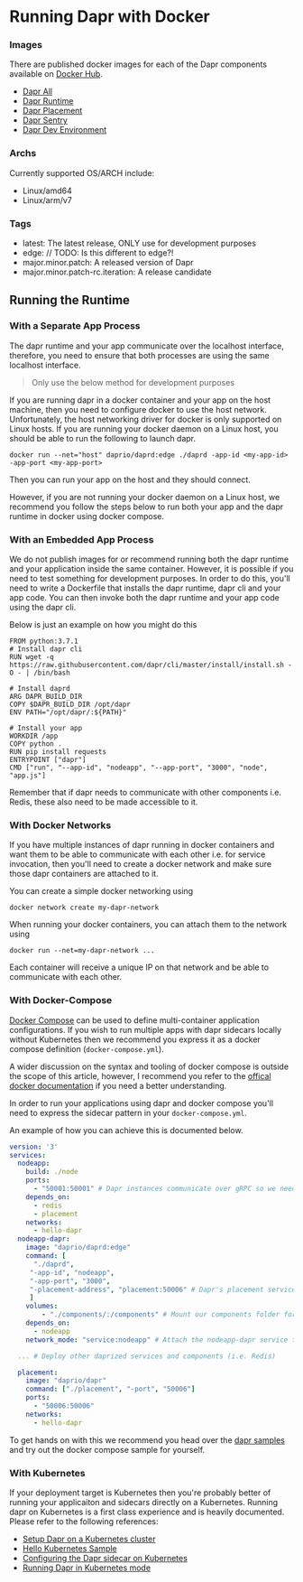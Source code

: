 # Running Dapr with Docker

### Images
There are published docker images for each of the Dapr components available on [Docker Hub](https://hub.docker.com/u/daprio).
- [Dapr All](https://hub.docker.com/r/daprio/dapr)
- [Dapr Runtime](https://hub.docker.com/r/daprio/daprd)
- [Dapr Placement](https://hub.docker.com/r/daprio/placement)
- [Dapr Sentry](https://hub.docker.com/r/daprio/sentry)
- [Dapr Dev Environment](https://hub.docker.com/r/daprio/dapr-dev)

### Archs
Currently supported OS/ARCH include:
- Linux/amd64
- Linux/arm/v7

### Tags
- latest: The latest release, ONLY use for development purposes
- edge: // TODO: Is this different to edge?!
- major.minor.patch: A released version of Dapr
- major.minor.patch-rc.iteration: A release candidate

## Running the Runtime

###  With a Separate App Process
The dapr runtime and your app communicate over the localhost interface, therefore, you need to ensure that
both processes are using the same localhost interface. 

> Only use the below method for development purposes

If you are running dapr in a docker container and your app on the host machine, then you need to configure
docker to use the host network. Unfortunately, the host networking driver for docker is only supported on
Linux hosts.
If you are running your docker daemon on a Linux host, you should be able to run the following to launch dapr.
```shell
docker run --net="host" daprio/daprd:edge ./daprd -app-id <my-app-id> -app-port <my-app-port>
```
Then you can run your app on the host and they should connect.

However, if you are not running your docker daemon on a Linux host, we recommend you follow the steps below to run
both your app and the dapr runtime in docker using docker compose.

### With an Embedded App Process
We do not publish images for or recommend running both the dapr runtime and your application inside the same
container. However, it is possible if you need to test something for development purposes.
In order to do this, you'll need to write a Dockerfile that installs the dapr runtime, dapr cli and your app code.
You can then invoke both the dapr runtime and your app code using the dapr cli.

Below is just an example on how you might do this
```
FROM python:3.7.1
# Install dapr cli
RUN wget -q https://raw.githubusercontent.com/dapr/cli/master/install/install.sh -O - | /bin/bash

# Install daprd
ARG DAPR_BUILD_DIR
COPY $DAPR_BUILD_DIR /opt/dapr
ENV PATH="/opt/dapr/:${PATH}"

# Install your app
WORKDIR /app
COPY python .
RUN pip install requests
ENTRYPOINT ["dapr"]
CMD ["run", "--app-id", "nodeapp", "--app-port", "3000", "node", "app.js"]
```

Remember that if dapr needs to communicate with other components i.e. Redis, these also need to
be made accessible to it.

### With Docker Networks
If you have multiple instances of dapr running in docker containers and want them to be able to
communicate with each other i.e. for service invocation, then you'll need to create a docker network
and make sure those dapr containers are attached to it.

You can create a simple docker networking using
```
docker network create my-dapr-network
```
When running your docker containers, you can attach them to the network using
```
docker run --net=my-dapr-network ...
```
Each container will receive a unique IP on that network and be able to communicate with each other.

### With Docker-Compose
[Docker Compose](https://docs.docker.com/compose/) can be used to define multi-container application
configurations. If you wish to run multiple apps with dapr sidecars locally without Kubernetes then we recommend you
express it as a docker compose definition (`docker-compose.yml`).

A wider discussion on the syntax and tooling of docker compose is outside the scope of this article,
however, I recommend you refer to the [offical docker documentation](https://docs.docker.com/compose/)
if you need a better understanding.

In order to run your applications using dapr and docker compose you'll need to express the sidecar
pattern in your `docker-compose.yml`.

An example of how you can achieve this is documented below.

```yaml
version: '3'
services:
  nodeapp:
    build: ./node
    ports:
      - "50001:50001" # Dapr instances communicate over gRPC so we need to expose the gRPC port
    depends_on:
      - redis
      - placement
    networks:
      - hello-dapr
  nodeapp-dapr:
    image: "daprio/daprd:edge"
    command: [
      "./daprd",
     "-app-id", "nodeapp",
     "-app-port", "3000",
     "-placement-address", "placement:50006" # Dapr's placement service can be reach via the docker dns entry
     ]
    volumes:
        - "./components/:/components" # Mount our components folder for the runtime to use
    depends_on:
      - nodeapp
    network_mode: "service:nodeapp" # Attach the nodeapp-dapr service to the nodeapp network namespace

  ... # Deploy other daprized services and components (i.e. Redis)

  placement:
    image: "daprio/dapr"
    command: ["./placement", "-port", "50006"]
    ports:
      - "50006:50006"
    networks:
      - hello-dapr
```

To get hands on with this we recommend you head over the [dapr samples](https://github.com/dapr/samples) and try out
the docker compose sample for yourself.

### With Kubernetes
If your deployment target is Kubernetes then you're probably better of running your applicaiton and sidecars directly on
a Kubernetes. Running dapr on Kubernetes is a first class experience and is heavily documented. Please refer to the
following references:
- [Setup Dapr on a Kubernetes cluster](https://github.com/dapr/docs/blob/ea5b1918778a47555dbdccff0ed6c5b987ed10cf/getting-started/environment-setup.md#installing-dapr-on-a-kubernetes-cluster)
- [Hello Kubernetes Sample](https://github.com/dapr/samples/tree/master/2.hello-kubernetes)
- [Configuring the Dapr sidecar on Kubernetes](https://github.com/dapr/docs/blob/c88d247a2611d6824d41bb5b6adfeb38152dbbc6/howto/configure-k8s/README.md)
- [Running Dapr in Kubernetes mode](https://github.com/dapr/docs/blob/a7668cab5e16d12f364a42d2fe7d75933c6398e9/overview/README.md#running-dapr-in-kubernetes-mode)